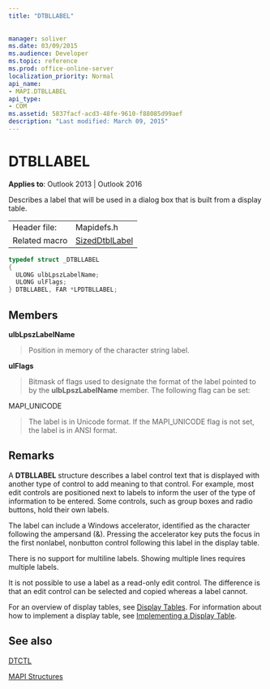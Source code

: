 ```yaml
---
title: "DTBLLABEL"
 
 
manager: soliver
ms.date: 03/09/2015
ms.audience: Developer
ms.topic: reference
ms.prod: office-online-server
localization_priority: Normal
api_name:
- MAPI.DTBLLABEL
api_type:
- COM
ms.assetid: 5837facf-acd3-48fe-9610-f88085d99aef
description: "Last modified: March 09, 2015"
---
```


# DTBLLABEL

  
  
**Applies to**: Outlook 2013 | Outlook 2016 
  
Describes a label that will be used in a dialog box that is built from a display table.
  
|||
|:-----|:-----|
|Header file:  <br/> |Mapidefs.h  <br/> |
|Related macro  <br/> |[SizedDtblLabel](sizeddtbllabel.md) <br/> |
   
```cpp
typedef struct _DTBLLABEL
{
  ULONG ulbLpszLabelName;
  ULONG ulFlags;
} DTBLLABEL, FAR *LPDTBLLABEL;

```

## Members

 **ulbLpszLabelName**
  
> Position in memory of the character string label.
    
 **ulFlags**
  
> Bitmask of flags used to designate the format of the label pointed to by the **ulbLpszLabelName** member. The following flag can be set: 
    
MAPI_UNICODE 
  
> The label is in Unicode format. If the MAPI_UNICODE flag is not set, the label is in ANSI format.
    
## Remarks

A **DTBLLABEL** structure describes a label control text that is displayed with another type of control to add meaning to that control. For example, most edit controls are positioned next to labels to inform the user of the type of information to be entered. Some controls, such as group boxes and radio buttons, hold their own labels. 
  
The label can include a Windows accelerator, identified as the character following the ampersand (&amp;). Pressing the accelerator key puts the focus in the first nonlabel, nonbutton control following this label in the display table.
  
There is no support for multiline labels. Showing multiple lines requires multiple labels.
  
It is not possible to use a label as a read-only edit control. The difference is that an edit control can be selected and copied whereas a label cannot. 
  
For an overview of display tables, see [Display Tables](display-tables.md). For information about how to implement a display table, see [Implementing a Display Table](display-table-implementation.md).
  
## See also



[DTCTL](dtctl.md)


[MAPI Structures](mapi-structures.md)

